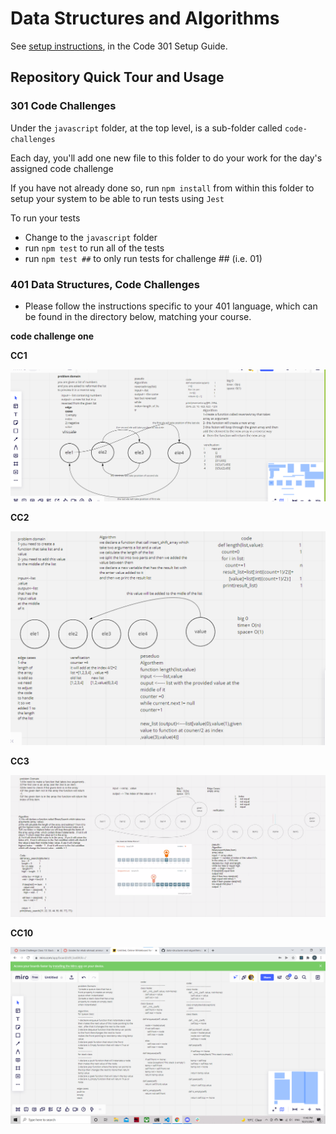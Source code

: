# Data Structures and Algorithms

See [setup instructions](https://codefellows.github.io/setup-guide/code-301/3-code-challenges), in the Code 301 Setup Guide.

## Repository Quick Tour and Usage

### 301 Code Challenges

Under the `javascript` folder, at the top level, is a sub-folder called `code-challenges`

Each day, you'll add one new file to this folder to do your work for the day's assigned code challenge

If you have not already done so, run `npm install` from within this folder to setup your system to be able to run tests using `Jest`

To run your tests

- Change to the `javascript` folder
- run `npm test` to run all of the tests
- run `npm test ##` to only run tests for challenge ## (i.e. 01)

### 401 Data Structures, Code Challenges

- Please follow the instructions specific to your 401 language, which can be found in the directory below, matching your course.

**code challenge one**

**CC1**

<img src="python/code_challenges/cc1/final solution for cc1.PNG">

**CC2**

<img src="python/code_challenges/cc2/final cc2.PNG">

**CC3**

<img src="python/code_challenges/cc3/cc3.PNG">

**CC10**

<img src="python/stack_and_queue/stack_and_queue/code challenge 10.png">
